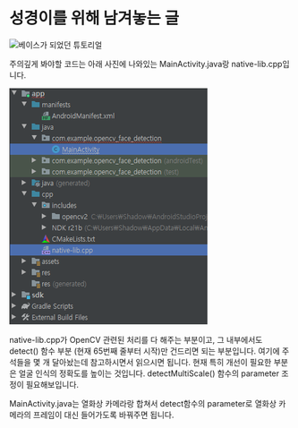 # 성경이를 위해 남겨놓는 글

![베이스가 되었던 튜토리얼](https://webnautes.tistory.com/1087)

주의깊게 봐야할 코드는 아래 사진에 나와있는 MainActivity.java랑 native-lib.cpp입니다.

![Android program structure](https://github.com/Creative-Autonomous-Tractor/opencv-face-detection/blob/master/android_structure.png?raw=true)

native-lib.cpp가 OpenCV 관련된 처리를 다 해주는 부분이고, 그 내부에서도 detect() 함수 부분 (현재 65번째 줄부터 시작)만 건드리면 되는 부분입니다. 여기에 주석들을 몇 개 달아놨는데 참고하시면서 읽으시면 됩니다. 현재 특히 개선이 필요한 부분은 얼굴 인식의 정확도를 높이는 것입니다. detectMultiScale() 함수의 parameter 조정이 필요해보입니다.

MainActivity.java는 열화상 카메라랑 합쳐서 detect함수의 parameter로 열화상 카메라의 프레임이 대신 들어가도록 바꿔주면 됩니다.
